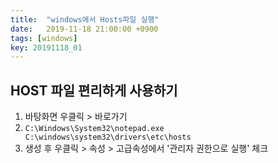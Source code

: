 ```yaml
---
title:  "windows에서 Hosts파일 실행"
date:   2019-11-18 21:00:00 +0900
tags: [windows]
key: 20191118_01
---
```

## HOST 파일 편리하게 사용하기

1.  바탕화면 우클릭 > 바로가기
2.  `C:\Windows\System32\notepad.exe C:\windows\system32\drivers\etc\hosts`
3.  생성 후 우클릭 > 속성 > 고급속성에서 '관리자 권한으로 실행' 체크